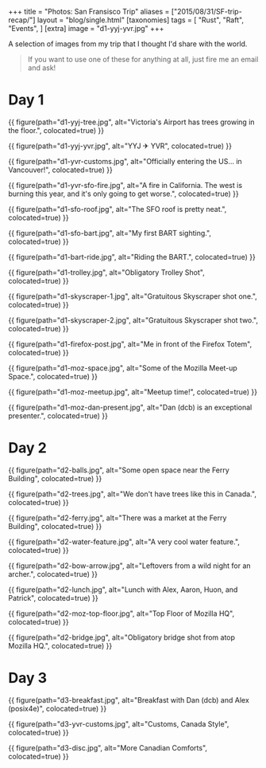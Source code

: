 +++
title = "Photos: San Fransisco Trip"
aliases = ["2015/08/31/SF-trip-recap/"]
layout = "blog/single.html"
[taxonomies]
tags = [
  "Rust",
  "Raft",
  "Events",
]
[extra]
image = "d1-yyj-yvr.jpg"
+++

A selection of images from my trip that I thought I'd share with the world.

> If you want to use one of these for anything at all, just fire me an email and ask!

<!-- more -->

# Day 1

{{ figure(path="d1-yyj-tree.jpg", alt="Victoria's Airport has trees growing in the floor.", colocated=true) }}

{{ figure(path="d1-yyj-yvr.jpg", alt="YYJ ✈ YVR", colocated=true) }}

{{ figure(path="d1-yvr-customs.jpg", alt="Officially entering the US... in Vancouver!", colocated=true) }}

{{ figure(path="d1-yvr-sfo-fire.jpg", alt="A fire in California. The west is burning this year, and it's only going to get worse.", colocated=true) }}

{{ figure(path="d1-sfo-roof.jpg", alt="The SFO roof is pretty neat.", colocated=true) }}

{{ figure(path="d1-sfo-bart.jpg", alt="My first BART sighting.", colocated=true) }}

{{ figure(path="d1-bart-ride.jpg", alt="Riding the BART.", colocated=true) }}

{{ figure(path="d1-trolley.jpg", alt="Obligatory Trolley Shot", colocated=true) }}

{{ figure(path="d1-skyscraper-1.jpg", alt="Gratuitous Skyscraper shot one.", colocated=true) }}

{{ figure(path="d1-skyscraper-2.jpg", alt="Gratuitous Skyscraper shot two.", colocated=true) }}

{{ figure(path="d1-firefox-post.jpg", alt="Me in front of the Firefox Totem", colocated=true) }}

{{ figure(path="d1-moz-space.jpg", alt="Some of the Mozilla Meet-up Space.", colocated=true) }}

{{ figure(path="d1-moz-meetup.jpg", alt="Meetup time!", colocated=true) }}

{{ figure(path="d1-moz-dan-present.jpg", alt="Dan (dcb) is an exceptional presenter.", colocated=true) }}

# Day 2

{{ figure(path="d2-balls.jpg", alt="Some open space near the Ferry Building", colocated=true) }}

{{ figure(path="d2-trees.jpg", alt="We don't have trees like this in Canada.", colocated=true) }}

{{ figure(path="d2-ferry.jpg", alt="There was a market at the Ferry Building", colocated=true) }}

{{ figure(path="d2-water-feature.jpg", alt="A very cool water feature.", colocated=true) }}

{{ figure(path="d2-bow-arrow.jpg", alt="Leftovers from a wild night for an archer.", colocated=true) }}

{{ figure(path="d2-lunch.jpg", alt="Lunch with Alex, Aaron, Huon, and Patrick", colocated=true) }}

{{ figure(path="d2-moz-top-floor.jpg", alt="Top Floor of Mozilla HQ", colocated=true) }}

{{ figure(path="d2-bridge.jpg", alt="Obligatory bridge shot from atop Mozilla HQ.", colocated=true) }}

# Day 3

{{ figure(path="d3-breakfast.jpg", alt="Breakfast with Dan (dcb) and Alex (posix4e)", colocated=true) }}

{{ figure(path="d3-yvr-customs.jpg", alt="Customs, Canada Style", colocated=true) }}

{{ figure(path="d3-disc.jpg", alt="More Canadian Comforts", colocated=true) }}
